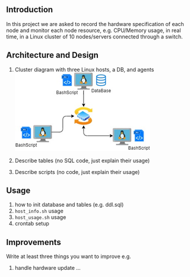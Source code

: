 ## Introduction

In this project we are asked to record the hardware specification of each node
and monitor each node resource, e.g. CPU/Memory usage, in real time, in a Linux
cluster of 10 nodes/servers connected through a switch.     

## Architecture and Design
1) Cluster diagram with three Linux hosts, a DB, and agents
![Architecture](./assets/linuq_sql.jpg)

2) Describe tables (no SQL code, just explain their usage)
3) Describe scripts (no code, just explain their usage)

## Usage
1) how to init database and tables (e.g. ddl.sql)
2) `host_info.sh` usage
3) `host_usage.sh` usage
4) crontab setup

## Improvements
Write at least three things you want to improve
e.g.
1) handle hardware update
...
